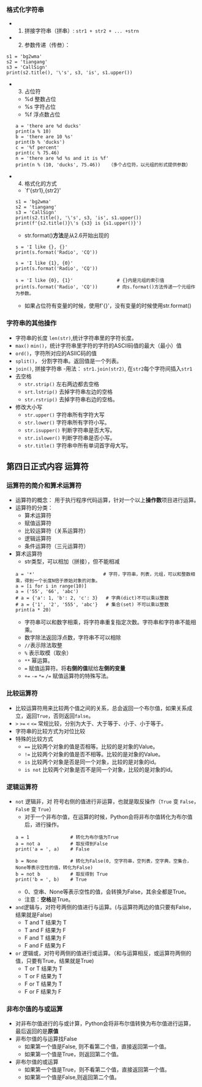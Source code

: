 ### 格式化字符串  
  - 1. 拼接字符串（拼串）: `str1 + str2 + ... +strn`
  - 2. 参数传递（传叁）：
  ```
  s1 = 'bg2wma'
  s2 = 'tiangang'
  s3 = 'CallSign'
  print(s2.title(), '\'s', s3, 'is', s1.upper())
  ```
  - 3. 占位符
    - %d 整数占位
    - %s 字符占位
    - %f 浮点数占位
    ```
    a = 'there are %d ducks'
    print(a % 10)
    b = 'there are 10 %s'
    print(b % 'ducks')
    c = '%f percent'
    print(c % 75.46)
    n = 'there are %d %s and it is %f'
    print(n % (10, 'ducks', 75.46))   （多个占位符，以元组的形式提供参数）
    ```
  - 4. 格式化的方式
    - `f'{str1},{str2}'
    ```
    s1 = 'bg2wma'
    s2 = 'tiangang'
    s3 = 'CallSign'
    print(s2.title(), '\'s', s3, 'is', s1.upper())
    print(f'{s2.title()}\'s {s3} is {s1.upper()}')
    ```
    - str.format()**方法**是从2.6开始出现的
    ```
    s = 'I like {}, {}'
    print(s.format('Radio', 'CQ'))

    s = 'I like {1}, {0}'
    print(s.format('Radio', 'CQ'))

    s = 'I like {0}, {1}'                # {}内是元组的索引值
    print(s.format('Radio', 'CQ'))       # 向s.format()方法传递一个元组作为参数。
    ```
    - 如果占位符有变量的时候，使用f'{}'，没有变量的时候使用str.format()
    
    
### 字符串的其他操作  
  - 字符串的长度 `len(str)`,统计字符串里的字符长度。
  - `max()` `min()`，统计字符串里字符的字符的ASCII码值的最大（最小）值
  - `ord()`，字符所对应的ASIIC码的值
  - `split()`， 分割字符串。返回值是一个列表。
  - `join()`, 拼接字符串
    -用法： `str1.join(str2)`, 在`str2`每个字符间插入`str1`
  - 去空格
    - `str.strip()` 左右两边都去空格
    - `srt.lstrip()` 去掉字符串左边的空格
    - `str.rstrip()` 去掉字符串右边的空格。
  - 修改大小写
    - `str.upper()` 字符串所有字符大写
    - `str.lower()` 字符串所有字符小写。
    - `str.isupper()` 判断字符串是否大写。
    - `str.islower()` 判断字符串是否小写。
    - `str.title()` 字符串中所有单词首字母大写。

## 第四日正式内容 运算符
### 运算符的简介和算术运算符  
  - 运算符的概念： 用于执行程序代码运算，针对一个以上**操作数**项目进行运算。
  - 运算符的分类：
    - 算术运算符
    - 赋值运算符
    - 比较运算符（关系运算符）
    - 逻辑运算符
    - 条件运算符（三元运算符）
  - 算术运算符
    - str类型，可以相加（拼接），但不能相减
    ```
    a = '*'                         # 字符，字符串，列表，元组，可以和整数相乘，得到一个长度N倍于原始对象的对象。
    a = [i for i in range(10)]
    a = ('55', '66', 'abc')
    # a = {'a': 1, 'b': 2, 'c': 3}   # 字典(dict)不可以乘以整数
    # a = {'1', '2', '555', 'abc'}   # 集合(set) 不可以乘以整数
    print(a * 20)
    ```
    - 字符串可以和数字相乘，将字符串重复指定次数。字符串和字符串不能相乘。
    - 数字除法返回浮点数，字符串不可以相除
    - `//`表示除法取整
    - `%` 表示取模（取余）
    - `**` 幂运算。
    - `=` 赋值运算符。将**右侧的值**赋给**左侧的变量**
    - `+=` `-=` `*=` `/=` 赋值运算符的特殊写法。
### 比较运算符  
  - 比较运算符用来比较两个值之间的关系，总会返回一个布尔值，如果关系成立，返回`True`，否则返回`false`。
  - `>` `>=` `<` `<=` 常规比较，分别为大于、大于等于、小于、小于等于。
  - 字符串的比较方式为对位比较  
  - 特殊的比较方式
    - `==` 比较两个对象的值是否相等。比较的是对象的Value。
    - `!=` 比较两个对象的值是否不相等。比较的是对象的Value。
    - `is` 比较两个对象是否是同一个对象，比较的是对象的id。
    - `is not` 比较两个对象是否不是同一个对象，比较的是对象的id。

### 逻辑运算符  
  - `not` 逻辑非，对 符号右侧的值进行非运算，也就是取反操作（`True` 变 `False`， `Fals`e 变 `True`）
    - 对于一个非布尔值，在运算的时候，Python会将非布尔值转化为布尔值后，进行操作。
    ```
    a = 1               # 转化为布尔值为True
    a = not a           # 取反得到False
    print('a = ', a)    # False
    
    b = None            # 转化为False(0, 空字符串，空列表，空字典，空集合，None等表示空性的值，转化为False)
    b = not b           # 取反得到 True
    print('b = ', b)    # True
    ```
    - 0、空串、None等表示空性的值，会转换为False，其余全都是True。
    - 注意：**空格**是True。
  - `and`逻辑与，对符号两侧的值进行与运算。(与运算符两边的值只要有False，结果就是False)
    - T and T 结果为 T
    - T and F 结果为 F
    - F and T 结果为 F
    - F and F 结果为 F
  - `or` 逻辑或，对符号两侧的值进行或运算。（和与运算相反，或运算符两侧的值，只要有True，结果就是True)
    - T or T 结果为 T
    - T or F 结果为 T
    - F or T 结果为 T
    - F or F 结果为 F
    
### 非布尔值的与或运算  
  - 对非布尔值进行的与或计算，Python会将非布尔值转换为布尔值进行运算，最后返回的是**原值**
  - 非布尔值的与运算找False
    - 如果第一个值是False, 则不看第二个值，直接返回第一个值。 
    - 如果第一个值是True，则返回第二个值。
  - 非布尔值的或运算
    - 如果第一个值是True，则不看第二个值，直接返回第一个值。
    - 如果第一个值是False,则返回第二个值。
    
